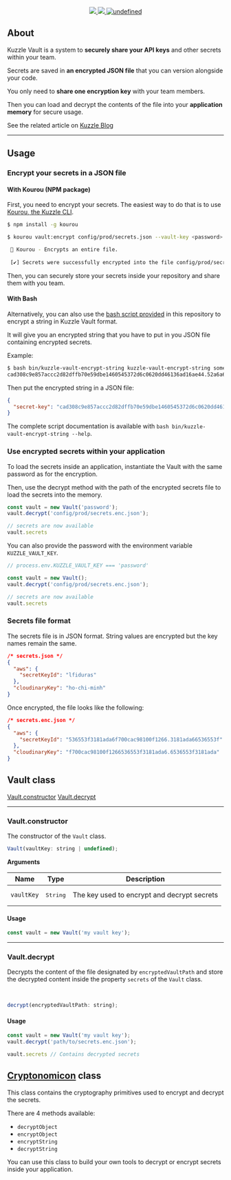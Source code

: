 <p align="center">
  <a href="https://travis-ci.org/kuzzleio/kuzzle-vault">
    <img src="https://travis-ci.org/kuzzleio/kuzzle-vault.svg?branch=master"/>
  </a>
  <a href="https://codecov.io/gh/kuzzleio/kuzzle-vault">
    <img src="https://codecov.io/gh/kuzzleio/kuzzle-vault/branch/master/graph/badge.svg" />
  </a>
  <a href="https://github.com/kuzzleio/kuzzle-vault/blob/master/LICENSE">
    <img alt="undefined" src="https://img.shields.io/github/license/kuzzleio/kuzzle-vault.svg?style=flat">
  </a>
</p>

## About

Kuzzle Vault is a system to **securely share your API keys** and other secrets within your team.

Secrets are saved in **an encrypted JSON file** that you can version alongside your code.

You only need to **share one encryption key** with your team members.

Then you can load and decrypt the contents of the file into your **application memory** for secure usage.

See the related article on [Kuzzle Blog](https://blog.kuzzle.io/share-sensitive-data-with-git-and-cryptography)

___

## Usage


### Encrypt your secrets in a JSON file

#### With Kourou (NPM package)

First, you need to encrypt your secrets. The easiest way to do that is to use [Kourou, the Kuzzle CLI](https://github.com/kuzzleio/kourou/#kourou-vaultadd-secrets-file-key-value).

```bash
$ npm install -g kourou

$ kourou vault:encrypt config/prod/secrets.json --vault-key <password>

 🚀 Kourou - Encrypts an entire file.
 
 [✔] Secrets were successfully encrypted into the file config/prod/secrets.enc.json
```

Then, you can securely store your secrets inside your repository and share them with you team. 

#### With Bash

Alternatively, you can also use the [bash script provided](./bin/kuzzle-vault-encrypt-string) in this repository to encrypt a string in Kuzzle Vault format.

It will give you an encrypted string that you have to put in you JSON file containing encrypted secrets.

Example:
```bash
$ bash bin/kuzzle-vault-encrypt-string kuzzle-vault-encrypt-string something_secret <password> 
cad308c9e857accc2d82dffb70e59dbe1460545372d6c0620dd46136ad16ae44.52a6a6e897696ec45f5715df12818939
```

Then put the encrypted string in a JSON file:
```json
{
  "secret-key": "cad308c9e857accc2d82dffb70e59dbe1460545372d6c0620dd46136ad16ae44.52a6a6e897696ec45f5715df12818939"
}
```

The complete script documentation is available with `bash bin/kuzzle-vault-encrypt-string --help`.

### Use encrypted secrets within your application

To load the secrets inside an application, instantiate the Vault with the same password as for the encryption.

Then, use the decrypt method with the path of the encrypted secrets file to load the secrets into the memory.  

```js
const vault = new Vault('password');
vault.decrypt('config/prod/secrets.enc.json');

// secrets are now available
vault.secrets
```

You can also provide the password with the environment variable `KUZZLE_VAULT_KEY`.  

```js
// process.env.KUZZLE_VAULT_KEY === 'password'

const vault = new Vault();
vault.decrypt('config/prod/secrets.enc.json');

// secrets are now available
vault.secrets
```

### Secrets file format

The secrets file is in JSON format. String values are encrypted but the key names remain the same.

```json
/* secrets.json */
{
  "aws": {
    "secretKeyId": "lfiduras"
  },
  "cloudinaryKey": "ho-chi-minh"
}
```

Once encrypted, the file looks like the following:

```json
/* secrets.enc.json */
{
  "aws": {
    "secretKeyId": "536553f3181ada6f700cac98100f1266.3181ada66536553f"
  },
  "cloudinaryKey": "f700cac98100f1266536553f3181ada6.6536553f3181ada"
}
```

## Vault class

[Vault.constructor](#constructor)
[Vault.decrypt](#decrypt)

___

### Vault.constructor

The constructor of the `Vault` class.

```js
Vault(vaultKey: string | undefined);
```

**Arguments**

| Name | Type              | Description |
| -------- | ----------------- | ----------- |
| `vaultKey`  | <pre>String</pre> | The key used to encrypt and decrypt secrets   |

#### Usage

```js
const vault = new Vault('my vault key');
```

___

### Vault.decrypt

Decrypts the content of the file designated by `encryptedVaultPath` and store the decrypted content inside the property `secrets` of the `Vault` class.

<br/>

```js
decrypt(encryptedVaultPath: string);
```


#### Usage

```js
const vault = new Vault('my vault key');
vault.decrypt('path/to/secrets.enc.json');

vault.secrets // Contains decrypted secrets
```

## [Cryptonomicon](./src/Cryptonomicon.ts) class

This class contains the cryptography primitives used to encrypt and decrypt the secrets.  

There are 4 methods available:
 - `decryptObject`
 - `encryptObject`
 - `encryptString`
 - `decryptString`

You can use this class to build your own tools to decrypt or encrypt secrets inside your application.
